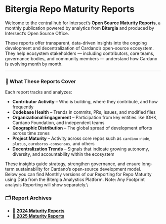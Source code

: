 # Bitergia Repo Maturity Reports

Welcome to the central hub for Intersect’s **Open Source Maturity Reports**, a monthly publication powered by analytics from **Bitergia** and produced by Intersect’s Open Source Office.

These reports offer transparent, data-driven insights into the ongoing development and decentralization of Cardano’s open-source ecosystem. They help ecosystem stakeholders — including contributors, core teams, governance bodies, and community members — understand how Cardano is evolving month by month.

***

### 🧠 What These Reports Cover

Each report tracks and analyzes:

* **Contributor Activity** – Who is building, where they contribute, and how frequently
* **Codebase Health** – Trends in commits, PRs, issues, and modified files
* **Organizational Engagement** – Participation from key entities like IOHK, Cardano Foundation, and independent teams
* **Geographic Distribution** – The global spread of development efforts across time zones
* **Project Maturity** – Activity across core repos such as `cardano-node`, `plutus`, `ouroboros-consensus`, and others
* **Decentralization Trends** – Signals that indicate growing autonomy, diversity, and accountability within the ecosystem

These insights guide strategy, strengthen governance, and ensure long-term sustainability for Cardano’s open-source development model.\
Below you can find Monthly versions of our Reporting for Repo Maturity using Data from the Bitergia Analystics Platform. Note: Any Footprint analysis Reporting will show separately.\


### 🗂️ Report Archives

* 🔗 [**2024 Maturity Reports**](https://opensourcecommittee.docs.intersectmbo.org/all-monthly-reports/bitergia-repo-maturity-reports/monthly-maturity-reports-2024)
* 🔗[ **2025 Maturity Reports**](https://opensourcecommittee.docs.intersectmbo.org/all-monthly-reports/bitergia-repo-maturity-reports/monthly-maturity-reports-2025)
